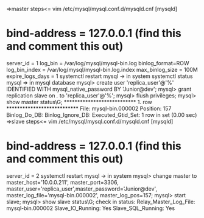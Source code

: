 =>master steps<=
vim /etc/mysql/mysql.conf.d/mysqld.cnf
[mysqld]
# bind-address = 127.0.0.1 (find this and comment this out)
server_id           = 1
log_bin             = /var/log/mysql/mysql-bin.log
binlog_format=ROW
log_bin_index       = /var/log/mysql/mysql-bin.log.index
max_binlog_size     = 100M
expire_logs_days    = 1
systemctl restart mysql -> in system
systemctl status mysql
=> in mysql database
mysql> create user 'replica_user'@'%' IDENTIFIED WITH mysql_native_password BY 'Junior@dev';
mysql> grant replication slave on *.* to 'replica_user'@'%';
mysql> flush privileges;
mysql> show master status\G;
*************************** 1. row ***************************
             File: mysql-bin.000002
         Position: 157
     Binlog_Do_DB:
 Binlog_Ignore_DB:
Executed_Gtid_Set:
1 row in set (0.00 sec)
=>slave steps<=
vim /etc/mysql/mysql.conf.d/mysqld.cnf
[mysqld]
# bind-address = 127.0.0.1 (find this and comment this out)
server_id           = 2
systemctl restart mysql -> in system
mysql> change master to master_host='10.0.0.211', master_port=3306, master_user='replica_user',master_password='Junior@dev', master_log_file='mysql-bin.000002', master_log_pos=157;
mysql> start slave;
mysql> show slave status\G;
check in status:
        Relay_Master_Log_File: mysql-bin.000002
             Slave_IO_Running: Yes
            Slave_SQL_Running: Yes
